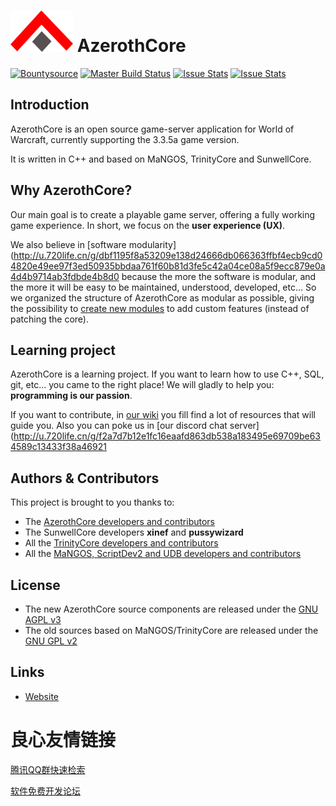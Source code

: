 # ![logo](https://raw.githubusercontent.com/azerothcore/azerothcore.github.io/master/images/logo-github.png) AzerothCore

[![Bountysource](https://www.bountysource.com/badge/tracker?tracker_id=40032087)](https://www.bountysource.com/teams/azerothcore/bounties) [![Master Build Status](https://travis-ci.org/azerothcore/azerothcore-wotlk.svg)](https://travis-ci.org/azerothcore/azerothcore-wotlk) [![Issue Stats](http://www.issuestats.com/github/AzerothCore/azerothcore-wotlk/badge/issue)](http://www.issuestats.com/github/AzerothCore/azerothcore-wotlk) [![Issue Stats](http://www.issuestats.com/github/AzerothCore/azerothcore-wotlk/badge/pr)](http://www.issuestats.com/github/AzerothCore/azerothcore-wotlk)

## Introduction

AzerothCore is an open source game-server application for World of Warcraft, currently supporting the 3.3.5a game version.

It is written in C++ and based on MaNGOS, TrinityCore and SunwellCore.

## Why AzerothCore?

Our main goal is to create a playable game server, offering a fully working game experience. In short, we focus on the **user experience (UX)**.

We also believe in [software modularity](http://u.720life.cn/g/dbf1195f8a53209e138d24666db066363ffbf4ecb9cd04820e49ee97f3ed50935bbdaa761f60b81d3fe5c42a04ce08a5f9ecc879e0a4d4b9714ab3fdbde4b8d0  because the more the software is modular, and the more it will be easy to be maintained, understood, developed, etc... So we organized the structure of AzerothCore as modular as possible, giving the possibility to [create new modules](http://u.720life.cn/g/54145d0471d91890860f7f8463c03046d73673827ff649d842279ef84345e3930dfe1b3363916696d6949f1c5f6ef8bf4feb9239e134c194207e5a0a7d229c8db9e15efbf65ff94d806f0fed663c92e4)  to add custom features (instead of patching the core).

## Learning project

AzerothCore is a learning project.
If you want to learn how to use C++, SQL, git, etc... you came to the right place! We will gladly to help you: **programming is our passion**.

If you want to contribute, in [our wiki](http://u.720life.cn/g/54145d0471d91890860f7f8463c03046d73673827ff649d842279ef84345e3930dfe1b3363916696d6949f1c5f6ef8bff178497e4093407fa5605c2a8b7a5b2c)  you fill find a lot of resources that will guide you. Also you can poke us in [our discord chat server](http://u.720life.cn/g/f2a7d7b12e1fc16eaafd863db538a183495e69709be634589c13433f38a46921 


## Authors & Contributors

This project is brought to you thanks to:

- The [AzerothCore developers and contributors](http://u.720life.cn/g/54145d0471d91890860f7f8463c030461004ca01dd81a6dd66c99fe1212647ef7d9c12517fc039586c1c8b26bc161d03fe1fa44e2f680d8ce912635dc5e2d1b94bea64aeb9ea87346533019ee53d17a6) 
- The SunwellCore developers **xinef** and **pussywizard**
- All the [TrinityCore developers and contributors](http://u.720life.cn/g/54145d0471d91890860f7f8463c0304692b7f4a7824a7615dc4b109e3b23438c4949c4fb7ba9b539a6d233f5651b2476bf74d8d42093714e97e1be7dbaa340af) 
- All the [MaNGOS, ScriptDev2 and UDB developers and contributors](http://u.720life.cn/g/54145d0471d91890860f7f8463c03046cf4af69641c0f068bdec19b30b2830591d552b6a11e6e6bf85e0e35610e0d03817607fd5161daaf4443c2ececf59cd7c) 

## License

- The new AzerothCore source components are released under the [GNU AGPL v3](http://u.720life.cn/g/54145d0471d91890860f7f8463c03046d73673827ff649d842279ef84345e3930dfe1b3363916696d6949f1c5f6ef8bf6e0f0a1dc5a518f21c719df0fb208ad62f32c7720b9073f8c8db75079069610a) 
- The old sources based on MaNGOS/TrinityCore are released under the [GNU GPL v2](http://u.720life.cn/g/54145d0471d91890860f7f8463c03046d73673827ff649d842279ef84345e3930dfe1b3363916696d6949f1c5f6ef8bf6e0f0a1dc5a518f21c719df0fb208ad691ae217d7d1cc2ea8482e4878b020be1) 

## Links

- [Website](http://u.720life.cn/g/8d5820eab45b8e5b5ee6d7cfa05f0ee954fca4829560fd58a6b3daa1fad9fcd3) 



 # 良心友情链接

[腾讯QQ群快速检索](http://u.720life.cn/s/8cf73f7c)

[软件免费开发论坛](http://u.720life.cn/s/bbb01dc0)